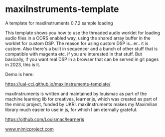 # maxiInstruments-template

A template for maxiInstruments 0.7.2 sample loading

This template shows you how to use the threaded audio worklet for loading audio files in a CORS enabled way, using the shared array buffer in the worklet for custom DSP. The reason for using custom DSP is...er.. it is custom. Also there's a built in sequencer and a bunch of other stuff that is compatible with magenta etc. if you are interested in that stuff. But basically, if you want real DSP in a browser that can be served in git pages in 2023, this is it. 

Demo is here:

https://ual-cci.github.io/maxiInstruments-template/

maxiInstruments is written and maintained by louismac as part of the machine learning lib for creatives, learner.js, which was created as part of the mimic project, funded by UKRI. maxiInstruments makes my Maximilian library much easier to use in js, for which I am eternally grateful.

https://github.com/Louismac/learnerjs

www.mimicproject.com
